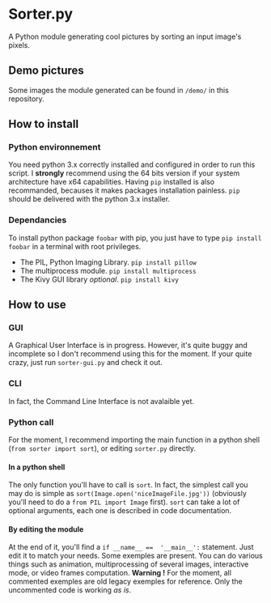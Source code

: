 # Sorter.py
A Python module generating cool pictures by sorting an input image's pixels.
## Demo pictures
Some images the module generated can be found in `/demo/` in this repository.
## How to install
### Python environnement
You need python 3.x correctly installed and configured in order to run this script.
I **strongly** recommend using the 64 bits version if your system architecture have x64 capabilities.
Having `pip` installed is also recommanded, becauses it makes packages installation painless. `pip` should be delivered with the python 3.x installer.
### Dependancies
To install python package `foobar` with pip, you just have to type `pip install foobar` in a terminal with root privileges.
* The PIL, Python Imaging Library. `pip install pillow`
* The multiprocess module. `pip install multiprocess`
* The Kivy GUI library *optional*. `pip install kivy`
## How to use
### GUI
A Graphical User Interface is in progress. However, it's quite buggy and incomplete so I don't recommend using this for the moment.
If your quite crazy, just run `sorter-gui.py` and check it out.
### CLI
In fact, the Command Line Interface is not avalaible yet.
### Python call
For the moment, I recommend importing the main function in a python shell (`from sorter import sort`), or editing `sorter.py` directly.
#### In a python shell
The only function you'll have to call is `sort`. In fact, the simplest call you may do is simple as `sort(Image.open('niceImageFile.jpg'))` (obviously you'll need to do a `from PIL import Image` first).
`sort` can take a lot of optional arguments, each one is described in code documentation.
#### By editing the module
At the end of it, you'll find a `if __name__ ==  '__main__':` statement.
Just edit it to match your needs.
Some exemples are present. You can do various things such as animation, multiprocessing of several images, interactive mode, or video frames computation.
**Warning !** For the moment, all commented exemples are old legacy exemples for reference. Only the uncommented code is working *as is*.
